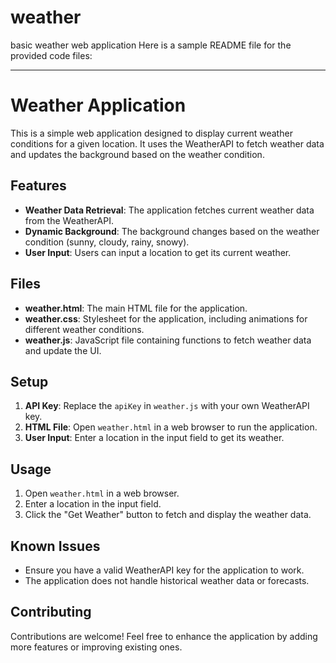# weather
basic weather web application
Here is a sample README file for the provided code files:

---

# Weather Application

This is a simple web application designed to display current weather conditions for a given location. It uses the WeatherAPI to fetch weather data and updates the background based on the weather condition.

## Features

- **Weather Data Retrieval**: The application fetches current weather data from the WeatherAPI.
- **Dynamic Background**: The background changes based on the weather condition (sunny, cloudy, rainy, snowy).
- **User Input**: Users can input a location to get its current weather.

## Files

- **weather.html**: The main HTML file for the application.
- **weather.css**: Stylesheet for the application, including animations for different weather conditions.
- **weather.js**: JavaScript file containing functions to fetch weather data and update the UI.

## Setup

1. **API Key**: Replace the `apiKey` in `weather.js` with your own WeatherAPI key.
2. **HTML File**: Open `weather.html` in a web browser to run the application.
3. **User Input**: Enter a location in the input field to get its weather.

## Usage

1. Open `weather.html` in a web browser.
2. Enter a location in the input field.
3. Click the "Get Weather" button to fetch and display the weather data.

## Known Issues

- Ensure you have a valid WeatherAPI key for the application to work.
- The application does not handle historical weather data or forecasts.

## Contributing

Contributions are welcome! Feel free to enhance the application by adding more features or improving existing ones.

